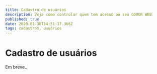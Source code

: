 ```yaml
---
title: Cadastro de usuários
description: Veja como controlar quem tem acesso ao seu GDOOR WEB
published: true
date: 2020-01-30T14:51:17.366Z
tags: cadastros, usuários
---
```


# Cadastro de usuários

Em breve...
